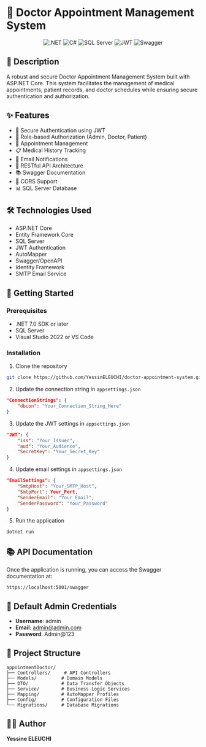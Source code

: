 # 🏥 Doctor Appointment Management System

<div align="center">

![.NET](https://img.shields.io/badge/.NET-512BD4?style=for-the-badge&logo=dotnet&logoColor=white) ![C#](https://img.shields.io/badge/C%23-239120?style=for-the-badge&logo=c-sharp&logoColor=white) ![SQL Server](https://img.shields.io/badge/SQL_Server-CC2927?style=for-the-badge&logo=microsoft-sql-server&logoColor=white) ![JWT](https://img.shields.io/badge/JWT-000000?style=for-the-badge&logo=JSON%20web%20tokens&logoColor=white) ![Swagger](https://img.shields.io/badge/Swagger-85EA2D?style=for-the-badge&logo=Swagger&logoColor=white)

</div>

## 📝 Description

A robust and secure Doctor Appointment Management System built with ASP.NET Core. This system facilitates the management of medical appointments, patient records, and doctor schedules while ensuring secure authentication and authorization.

## ✨ Features

- 🔐 Secure Authentication using JWT
- 👥 Role-based Authorization (Admin, Doctor, Patient)
- 📅 Appointment Management
- 📋 Medical History Tracking
- 📧 Email Notifications
- 📱 RESTful API Architecture
- 📚 Swagger Documentation
- 🔄 CORS Support
- 📊 SQL Server Database

## 🛠️ Technologies Used

- ASP.NET Core
- Entity Framework Core
- SQL Server
- JWT Authentication
- AutoMapper
- Swagger/OpenAPI
- Identity Framework
- SMTP Email Service

## 🚀 Getting Started

### Prerequisites

- .NET 7.0 SDK or later
- SQL Server
- Visual Studio 2022 or VS Code

### Installation

1. Clone the repository
```bash
git clone https://github.com/YessinELEUCHI/doctor-appointment-system.git
```

2. Update the connection string in `appsettings.json`
```json
"ConnectionStrings": {
    "dbcon": "Your_Connection_String_Here"
}
```

3. Update the JWT settings in `appsettings.json`
```json
"JWT": {
    "iss": "Your_Issuer",
    "aud": "Your_Audience",
    "SecretKey": "Your_Secret_Key"
}
```

4. Update email settings in `appsettings.json`
```json
"EmailSettings": {
    "SmtpHost": "Your_SMTP_Host",
    "SmtpPort": Your_Port,
    "SenderEmail": "Your_Email",
    "SenderPassword": "Your_Password"
}
```

5. Run the application
```bash
dotnet run
```

## 📚 API Documentation

Once the application is running, you can access the Swagger documentation at:
```
https://localhost:5001/swagger
```

## 🔐 Default Admin Credentials

- **Username**: admin
- **Email**: admin@admin.com
- **Password**: Admin@123

## 📁 Project Structure

```
appointmentDoctor/
├── Controllers/     # API Controllers
├── Models/         # Domain Models
├── DTO/            # Data Transfer Objects
├── Service/        # Business Logic Services
├── Mapping/        # AutoMapper Profiles
├── Config/         # Configuration Files
└── Migrations/     # Database Migrations
```

## 👨‍💻 Author

**Yessine ELEUCHI**



